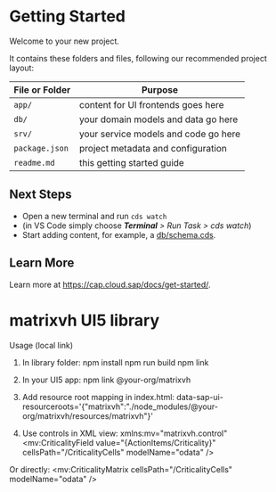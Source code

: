 # Getting Started

Welcome to your new project.

It contains these folders and files, following our recommended project layout:

File or Folder | Purpose
---------|----------
`app/` | content for UI frontends goes here
`db/` | your domain models and data go here
`srv/` | your service models and code go here
`package.json` | project metadata and configuration
`readme.md` | this getting started guide


## Next Steps

- Open a new terminal and run `cds watch`
- (in VS Code simply choose _**Terminal** > Run Task > cds watch_)
- Start adding content, for example, a [db/schema.cds](db/schema.cds).


## Learn More

Learn more at https://cap.cloud.sap/docs/get-started/.

# matrixvh UI5 library

Usage (local link)
1. In library folder:
   npm install
   npm run build
   npm link

2. In your UI5 app:
   npm link @your-org/matrixvh

3. Add resource root mapping in index.html:
   data-sap-ui-resourceroots='{"matrixvh":"./node_modules/@your-org/matrixvh/resources/matrixvh"}'

4. Use controls in XML view:
   xmlns:mv="matrixvh.control"
   <mv:CriticalityField value="{ActionItems/Criticality}" cellsPath="/CriticalityCells" modelName="odata" />

Or directly:
   <mv:CriticalityMatrix cellsPath="/CriticalityCells" modelName="odata" />
